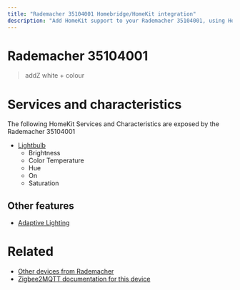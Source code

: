 ```yaml
---
title: "Rademacher 35104001 Homebridge/HomeKit integration"
description: "Add HomeKit support to your Rademacher 35104001, using Homebridge, Zigbee2MQTT and homebridge-z2m."
---
```

<!---
This file has been GENERATED using src/docgen/docgen.ts
DO NOT EDIT THIS FILE MANUALLY!
-->
# Rademacher 35104001
> addZ white + colour


# Services and characteristics
The following HomeKit Services and Characteristics are exposed by
the Rademacher 35104001

* [Lightbulb](../../light.md)
  * Brightness
  * Color Temperature
  * Hue
  * On
  * Saturation


## Other features
* [Adaptive Lighting](../../light.md)


# Related
* [Other devices from Rademacher](../index.md#rademacher)
* [Zigbee2MQTT documentation for this device](https://www.zigbee2mqtt.io/devices/35104001.html)